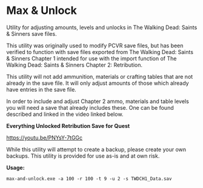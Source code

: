# Max & Unlock
Utility for adjusting amounts, levels and unlocks in The Walking Dead: Saints &amp; Sinners save files.

This utility was originally used to modify PCVR save files, but has been verified to function with save files exported from The Walking Dead: Saints & Sinners Chapter 1 intended for use with the import function of The Walking Dead: Saints & Sinners Chapter 2: Retribution.

This utility will not add ammunition, materials or crafting tables that are not already in the save file. It will only adjust amounts of those which already have entries in the save file.

In order to include and adjust Chapter 2 ammo, materials and table levels you will need a save that already includes these. One can be found described and linked in the video linked below.

**Everything Unlocked Retribution Save for Quest**

https://youtu.be/PNYsY-7tGGc

While this utility will attempt to create a backup, please create your own backups. This utility is provided for use as-is and at own risk.

**Usage:**

  `max-and-unlock.exe -a 100 -r 100 -t 9 -u 2 -s TWDCH1_Data.sav`
